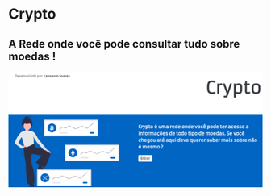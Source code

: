 # Crypto

## A Rede onde você pode consultar tudo sobre moedas !

![](https://github.com/LeoSoaresO/Crypto/blob/master/Crypto%20-%201.png)

